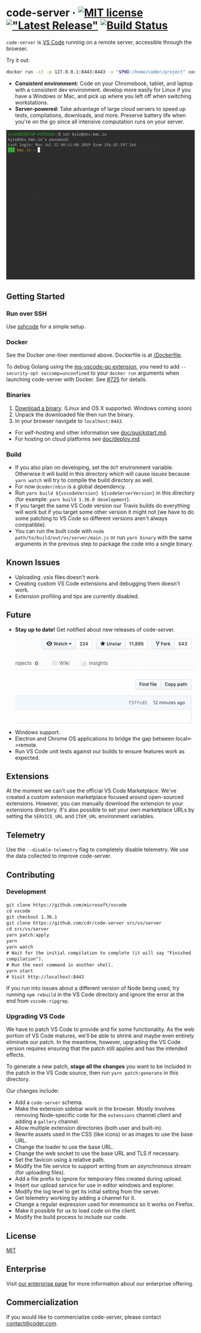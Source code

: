 # code-server &middot; [![MIT license](https://img.shields.io/badge/license-MIT-blue.svg)](https://github.com/cdr/code-server/blob/master/LICENSE) [!["Latest Release"](https://img.shields.io/github/release/cdr/code-server.svg)](https://github.com/cdr/code-server/releases/latest) [![Build Status](https://img.shields.io/travis/com/cdr/code-server/master)](https://github.com/cdr/code-server)

`code-server` is [VS Code](https://github.com/Microsoft/vscode) running on a
remote server, accessible through the browser.

Try it out:
```bash
docker run -it -p 127.0.0.1:8443:8443 -v "$PWD:/home/coder/project" codercom/code-server
```

- **Consistent environment:** Code on your Chromebook, tablet, and laptop with a
  consistent dev environment. develop more easily for Linux if you have a
  Windows or Mac, and pick up where you left off when switching workstations.
- **Server-powered:** Take advantage of large cloud servers to speed up tests,
  compilations, downloads, and more. Preserve battery life when you're on the go
  since all intensive computation runs on your server.

![Screenshot](/doc/assets/ide.gif)

## Getting Started
### Run over SSH
Use [sshcode](https://github.com/codercom/sshcode) for a simple setup.

### Docker
See the Docker one-liner mentioned above. Dockerfile is at [/Dockerfile](/Dockerfile).

To debug Golang using the
[ms-vscode-go extension](https://marketplace.visualstudio.com/items?itemName=ms-vscode.Go),
you need to add `--security-opt seccomp=unconfined` to your `docker run`
arguments when launching code-server with Docker. See
[#725](https://github.com/cdr/code-server/issues/725) for details.

### Binaries
1. [Download a binary](https://github.com/cdr/code-server/releases). (Linux and
    OS X supported. Windows coming soon)
2. Unpack the downloaded file then run the binary.
3. In your browser navigate to `localhost:8443`.

- For self-hosting and other information see [doc/quickstart.md](doc/quickstart.md).
- For hosting on cloud platforms see [doc/deploy.md](doc/deploy.md).

### Build
- If you also plan on developing, set the `OUT` environment variable. Otherwise
  it will build in this directory which will cause issues because `yarn watch`
  will try to compile the build directory as well.
- For now `@coder/nbin` is a global dependency.
- Run `yarn build ${vscodeVersion} ${codeServerVersion}` in this directory (for
  example: `yarn build 1.36.0 development`).
- If you target the same VS Code version our Travis builds do everything will
  work but if you target some other version it might not (we have to do some
  patching to VS Code so different versions aren't always compatible).
- You can run the built code with `node path/to/build/out/vs/server/main.js` or run
  `yarn binary` with the same arguments in the previous step to package the
  code into a single binary.

## Known Issues
- Uploading .vsix files doesn't work.
- Creating custom VS Code extensions and debugging them doesn't work.
- Extension profiling and tips are currently disabled.

## Future
- **Stay up to date!** Get notified about new releases of code-server.
  ![Screenshot](/doc/assets/release.gif)
- Windows support.
- Electron and Chrome OS applications to bridge the gap between local<->remote.
- Run VS Code unit tests against our builds to ensure features work as expected.

## Extensions
At the moment we can't use the official VS Code Marketplace. We've created a
custom extension marketplace focused around open-sourced extensions. However,
you can manually download the extension to your extensions directory. It's also
possible to set your own marketplace URLs by setting the `SERVICE_URL` and
`ITEM_URL` environment variables.

## Telemetry
Use the `--disable-telemetry` flag to completely disable telemetry. We use the
data collected to improve code-server.

## Contributing
### Development
```shell
git clone https://github.com/microsoft/vscode
cd vscode
git checkout 1.36.1
git clone https://github.com/cdr/code-server src/vs/server
cd src/vs/server
yarn patch:apply
yarn
yarn watch
# Wait for the initial compilation to complete (it will say "Finished compilation").
# Run the next command in another shell.
yarn start
# Visit http://localhost:8443
```

If you run into issues about a different version of Node being used, try running
`npm rebuild` in the VS Code directory and ignore the error at the end from
`vscode-ripgrep`.

### Upgrading VS Code
We have to patch VS Code to provide and fix some functionality. As the web
portion of VS Code matures, we'll be able to shrink and maybe even entirely
eliminate our patch. In the meantime, however, upgrading the VS Code version
requires ensuring that the patch still applies and has the intended effects.

To generate a new patch, **stage all the changes** you want to be included in
the patch in the VS Code source, then run `yarn patch:generate` in this
directory.

Our changes include:
- Add a `code-server` schema.
- Make the extension sidebar work in the browser. Mostly involves removing
  Node-specific code for the `extensions` channel client and adding a
  `gallery` channel.
- Allow multiple extension directories (both user and built-in).
- Rewrite assets used in the CSS (like icons) or as images to use the base URL.
- Change the loader to use the base URL.
- Change the web socket to use the base URL and TLS if necessary.
- Set the favicon using a relative path.
- Modify the file service to support writing from an asynchronous stream (for
  uploading files).
- Add a file prefix to ignore for temporary files created during upload.
- Insert our upload service for use in editor windows and explorer.
- Modify the log level to get its initial setting from the server.
- Get telemetry working by adding a channel for it.
- Change a regular expression used for mnemonics so it works on Firefox.
- Make it possible for us to load code on the client.
- Modify the build process to include our code.

## License
[MIT](LICENSE)

## Enterprise
Visit [our enterprise page](https://coder.com/enterprise) for more information
about our enterprise offering.

## Commercialization
If you would like to commercialize code-server, please contact
contact@coder.com.
